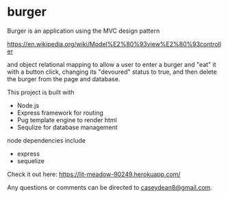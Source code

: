 # burger

Burger is an application using the MVC design pattern

https://en.wikipedia.org/wiki/Model%E2%80%93view%E2%80%93controller 

and object relational mapping to allow a user to enter a burger and "eat" it with a button click, 
changing its "devoured" status to true, and then delete the burger from the page and database.


This project is built with 
* Node.js
* Express framework for routing
* Pug template engine to render html
* Sequlize for database management


node dependencies include
* express
* sequelize


Check it out here: https://lit-meadow-90249.herokuapp.com/

Any questions or comments can be directed to caseydean8@gmail.com.
